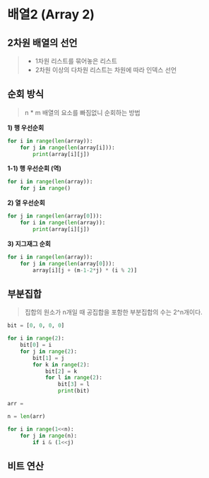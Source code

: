 # 배열2 (Array 2)



## 2차원 배열의 선언

> - 1차원 리스트를 묶어놓은 리스트
> - 2차원 이상의 다차원 리스트는 차원에 따라 인덱스 선언



## 순회 방식

> n * m 배열의 요소를 빠짐없니 순회하는 방법



**1) 행 우선순회**

```python
for i in range(len(array)):
    for j in range(len(array[i])):
        print(array[i][j])    
```

**1-1) 행 우선순회 (역)**

```python
for i in range(len(array)):
    for j in range()
```

**2) 열 우선순회**

```python
for j in range(len(array[0])):
    for i in range(len(array)):
        print(array[i][j])
```

**3) 지그재그 순회**

```python
for i in range(len(array)):
    for j in range(len(array[0])):
        array[i][j + (m-1-2*j) * (i % 2)]
```



## 부분집합

> 집합의 원소가 n개일 때 공집합을 포함한 부분집합의 수는 2^n개이다.

```python
bit = [0, 0, 0, 0]

for i in range(2):
    bit[0] = i
    for j in range(2):
        bit[1] = j
        for k in range(2):
            bit[2] = k
            for l in range(2):
                bit[3] = l
                print(bit)
```

```python
arr = 

n = len(arr)

for i in range(1<<n):
    for j in range(n):
        if i & (1<<j)
```



## 비트 연산

